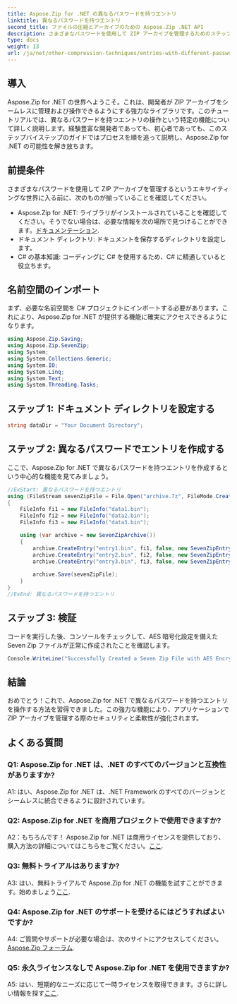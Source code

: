 ```yaml
---
title: Aspose.Zip for .NET の異なるパスワードを持つエントリ
linktitle: 異なるパスワードを持つエントリ
second_title: ファイルの圧縮とアーカイブのための Aspose.Zip .NET API
description: さまざまなパスワードを使用して ZIP アーカイブを管理するためのステップバイステップ ガイドを使用して、Aspose.Zip for .NET の威力を体験してください。アプリケーションのセキュリティと柔軟性を強化します。
type: docs
weight: 13
url: /ja/net/other-compression-techniques/entries-with-different-passwords/
---
```

## 導入

Aspose.Zip for .NET の世界へようこそ。これは、開発者が ZIP アーカイブをシームレスに管理および操作できるようにする強力なライブラリです。このチュートリアルでは、異なるパスワードを持つエントリの操作という特定の機能について詳しく説明します。経験豊富な開発者であっても、初心者であっても、このステップバイステップのガイドではプロセスを順を追って説明し、Aspose.Zip for .NET の可能性を解き放ちます。

## 前提条件

さまざまなパスワードを使用して ZIP アーカイブを管理するというエキサイティングな世界に入る前に、次のものが揃っていることを確認してください。

-  Aspose.Zip for .NET: ライブラリがインストールされていることを確認してください。そうでない場合は、必要な情報を次の場所で見つけることができます。[ドキュメンテーション](https://reference.aspose.com/zip/net/).
- ドキュメント ディレクトリ: ドキュメントを保存するディレクトリを設定します。
- C# の基本知識: コーディングに C# を使用するため、C# に精通していると役立ちます。

## 名前空間のインポート

まず、必要な名前空間を C# プロジェクトにインポートする必要があります。これにより、Aspose.Zip for .NET が提供する機能に確実にアクセスできるようになります。

```csharp
using Aspose.Zip.Saving;
using Aspose.Zip.SevenZip;
using System;
using System.Collections.Generic;
using System.IO;
using System.Linq;
using System.Text;
using System.Threading.Tasks;
```

## ステップ 1: ドキュメント ディレクトリを設定する

```csharp
string dataDir = "Your Document Directory";
```

## ステップ 2: 異なるパスワードでエントリを作成する

ここで、Aspose.Zip for .NET で異なるパスワードを持つエントリを作成するという中心的な機能を見てみましょう。

```csharp
//ExStart: 異なるパスワードを持つエントリ
using (FileStream sevenZipFile = File.Open("archive.7z", FileMode.Create))
{
    FileInfo fi1 = new FileInfo("data1.bin");
    FileInfo fi2 = new FileInfo("data2.bin");
    FileInfo fi3 = new FileInfo("data3.bin");

    using (var archive = new SevenZipArchive())
    {
        archive.CreateEntry("entry1.bin", fi1, false, new SevenZipEntrySettings(new SevenZipStoreCompressionSettings(), new SevenZipAESEncryptionSettings("test1")));
        archive.CreateEntry("entry2.bin", fi2, false, new SevenZipEntrySettings(new SevenZipStoreCompressionSettings(), new SevenZipAESEncryptionSettings("test2")));
        archive.CreateEntry("entry3.bin", fi3, false, new SevenZipEntrySettings(new SevenZipStoreCompressionSettings(), new SevenZipAESEncryptionSettings("test3")));
        
        archive.Save(sevenZipFile);
    }
}
//ExEnd: 異なるパスワードを持つエントリ
```

## ステップ 3: 検証

コードを実行した後、コンソールをチェックして、AES 暗号化設定を備えた Seven Zip ファイルが正常に作成されたことを確認します。

```csharp
Console.WriteLine("Successfully Created a Seven Zip File with AES Encryption Settings");
```

## 結論

おめでとう！これで、Aspose.Zip for .NET で異なるパスワードを持つエントリを操作する方法を習得できました。この強力な機能により、アプリケーションで ZIP アーカイブを管理する際のセキュリティと柔軟性が強化されます。

## よくある質問

### Q1: Aspose.Zip for .NET は、.NET のすべてのバージョンと互換性がありますか?

A1: はい、Aspose.Zip for .NET は、.NET Framework のすべてのバージョンとシームレスに統合できるように設計されています。

### Q2: Aspose.Zip for .NET を商用プロジェクトで使用できますか?

A2：もちろんです！ Aspose.Zip for .NET は商用ライセンスを提供しており、購入方法の詳細についてはこちらをご覧ください。[ここ](https://purchase.aspose.com/buy).

### Q3: 無料トライアルはありますか?

 A3: はい、無料トライアルで Aspose.Zip for .NET の機能を試すことができます。始めましょう[ここ](https://releases.aspose.com/).

### Q4: Aspose.Zip for .NET のサポートを受けるにはどうすればよいですか?

A4: ご質問やサポートが必要な場合は、次のサイトにアクセスしてください。[Aspose.Zip フォーラム](https://forum.aspose.com/c/zip/37).

### Q5: 永久ライセンスなしで Aspose.Zip for .NET を使用できますか?

 A5: はい、短期的なニーズに応じて一時ライセンスを取得できます。さらに詳しい情報を探す[ここ](https://purchase.aspose.com/temporary-license/).
